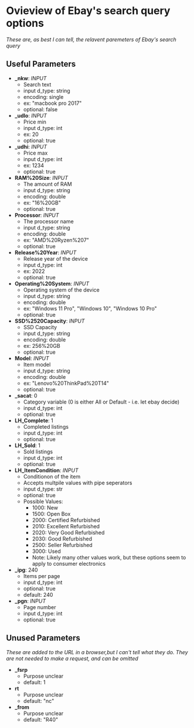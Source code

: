 # Ovieview of Ebay's search query options
*These are, as best I can tell, the relavent paremeters of Ebay's search query*

## Useful Parameters

* **_nkw**: *INPUT*
    * Search text
    * input d_type: string
    * encoding: single
    * ex: "macbook pro 2017"
    * optional: false
* **_udlo**: *INPUT*
    * Price min
    * input d_type: int
    * ex: 20
    * optional: true
* **_udhi**: *INPUT*
    * Price max
    * input d_type: int
    * ex: 1234
    * optional: true
* **RAM%20Size**: *INPUT*
    * The amount of RAM
    * input d_type: string
    * encoding: double
    * ex: "16%20GB"
    * optional: true
* **Processor**: *INPUT*
    * The processor name
    * input d_type: string
    * encoding: double
    * ex: "AMD%20Ryzen%207"
    * optional: true
* **Release%20Year**: *INPUT*
    * Release year of the device
    * input d_type: int
    * ex: 2022
    * optional: true
* **Operating%20System**: *INPUT*
    * Operating system of the device
    * input d_type: string
    * encoding: double
    * ex: "Windows 11 Pro", "Windows 10", "Windows 10 Pro"
    * optional: true
* **SSD%2520Capacity**: *INPUT*
    * SSD Capacity
    * input d_type: string
    * encoding: double
    * ex: 256%20GB
    * optional: true
* **Model**: *INPUT*
    * Item model
    * input d_type: string
    * encoding: double
    * ex: "Lenovo%20ThinkPad%20T14"
    * optional: true
* **_sacat**: 0
    * Category variable (0 is either All or Default - i.e. let ebay decide)
    * input d_type: int
    * optional: true
* **LH_Complete**: 1 
    * Completed listings
    * input d_type: int
    * optional: true
* **LH_Sold**: 1
    * Sold listings
    * input d_type: int
    * optional: true
* **LH_ItemCondition**: *INPUT*
    * Conditionon of the item
    * Accepts multpile values with pipe seperators
    * input d_type: str
    * optional: true
    * Possible Values:
        * 1000: New
        * 1500: Open Box
        * 2000: Certified Refurbished
        * 2010: Excellent Refurbished
        * 2020: Very Good Refurbished
        * 2030: Good Refurbished
        * 2500: Seller Refurbished
        * 3000: Used
        * Note: Likely many other values work, but these options seem to apply to consumer electronics
* **_ipg**: 240
    * Items per page
    * input d_type: int
    * optional: true
    * default: 240
* **_pgn**: *INPUT*
    * Page number
    * input d_type: int
    * optional: true
    
## Unused Parameters
*These are added to the URL in a browser,but I can't tell what they do. They are not needed to make a request, and can be omitted*
* **_fsrp**
    * Purpose unclear
    * default: 1
* **rt**
    * Purpose unclear
    * default: "nc"
* **_from**
    * Purpose unclear
    * default: "R40"
